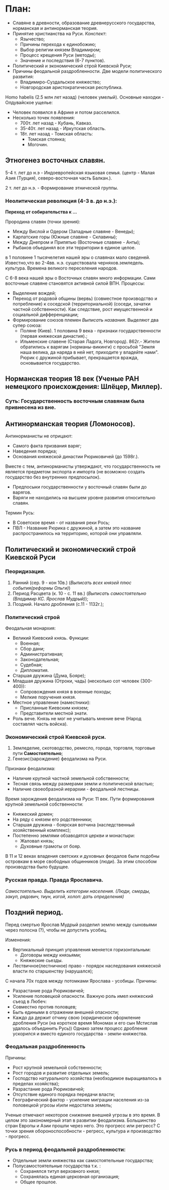 # План:
- Славяне в древности, образование древнерусского государства, норманская и антинорманская теория.
- Принятие христианства на Руси. *Конспект*:
    - Язычество;
    - Причины перехода к единобожию;
    - Выбор религии князем Владимиром;
    - Процесс крещения Руси (методы);
    - Значение и последствия (6-7 пунктов).
- Политический и экономический строй Киевской Руси;
- Причины феодальной раздробленности. Две модели политического развития:
    - Владимиро-Суздальское княжество;
    - Новгородская аристократическая республика.

Homo habelis (2.5 млн лет назад) (человек умелый). Основные находки - Олдувайское ущелье:
- Человек появился в Африке и потом расселился.
- Несколько точек появления:
    - 700т. лет назад - Кубань, Кавказ.
    - 35-40т. лет назад - Иркутская область.
    - 18т. лет назад - Томская область:
        - Томская стоянка;
        - Могочин.

## Этногенез восточных славян.
5-4 т. лет до н.э - Индоевропейская языковая семья. (центр - Малая Азия (Турция), северо-восточная часть Балкан.).

2 т. лет до н.э. - Формирование этнической группы.
### Неолитическая революция (4-3 в. до н.э.):
**Переход от собирательства к ...**

Прородина славян (точки зрения):
- Между Вислой и Одером (Западные славяне - Венеды);
- Карпатские горы (Южные славяне - Склавины);
- Между Днепром и Припятью (Восточные славяне - Анты);
- Рыбаков обьединял все эти территории в единое целое.

в 1 половине 1 тысячелетия нашей эры о славянах мало сведеней. Известно,что во 2-4вв. н.э. существовала черняхов.земледель. культура. Времена великого переселения народов.

С 6-8 века нашей эры о Восточных славян много информации. Сами восточные славяне становятся активной силой ВПН.
Процессы:
- Выделение вождей;
- Переход от родовой общины (вервь) (совместное производство и потребление) к соседской (территориальной) (соседи, зачатки частной собственности). Как следствие, рост имущественной и социальной дифференциации;
- Формирование союзов племен *Выписать названия*. Выделяют два супер союза:
    - Поляне (Киев). 1 половина 9 века - признаки государственности (первая княжеская династия).;
    - Ильменские славене (Старая Ладога, Новгород). 862г.- Жители обратились к варягам (норманы-викинги) с просьбой "Земля наша велика, да наряда в ней нет, приходите у владейте нами". Рюрик с дружиной прибывает, прекращается вражда, основывается государство.

## Норманская теория 18 век (Ученые РАН немецкого происхождения: Шлёцер, Миллер).
### **Суть: Государственность восточным славянам была привнесена из вне.**

## Антинорманская теория (Ломоносов).
Антинорманисты не отрицают: 
- Самого факта призвания варяг;
- Наведения порядка;
- Основания княжеской династии Рюриковичей (до 1598г.).

Вместе с тем, антинорманисты утверждают, что государственность не является предметом экспорта и импорта (не возможно создать государство без внутренних предпосылок).

- Предпосыки государственности у восточный славян были до варягов.
- Варяги не находились на высшем уровне развития относительно славян.

Термин Русь: 
- В Советское время - от названия реки Рось;
- ПВЛ - Название Рюрика с дружиной, а затем это название распространилось на территорию, которой они управляли.

## Политический и экономический строй Киевской Руси
### Пеоридизация.
1. Ранний (сер. 9 - кон 10в.) (*Выписать всех князей плюс события(реформы Ольги)*)
2. Период Расцвета (к. 10 - с. 11 вв.) (*Выписать самостоятельно (Владимир КС. Ярослав Мудрый)*);
3. Поздний. Начало дробления (с.11 - 1132г.);

### Политический строй
Феодальная монархия:
- Великий Киевский князь. Функции:
    - Военная;
    - Сбор дани;
    - Административная;
    - Законодательная;
    - Судебная;
    - Дипломатия.
- Старшая дружина (Дума, Бояре);
- Младшая дружина (Отроки, чадь) (несколько сот человек (300-400)):
    - Сопровождения князя в военные походы;
    - Мелкие поручения князя.
- Местное управление (наместники):
    - Присланные Киевским князем;
    - Представители местной знати.
- Роль вече. Князь не мог не учитывать мнение вече (Народ составлял часть войска).

### Экономический строй Киевской руси.
1. Земледелие, скотоводство, ремесло, города, торговля, торговые пути **Самостоятельно**;
2. Генезис(зарождение) феодализма на Руси.

Признаки феодализма:
- Наличие крупной частной земельной собственности;
- Тесная связь между размерами земли и политической властью;
- Наличие своеобразной иерархии - феодальной лестницы.

Время зарождения феодализма на Руси: 11 век.
Пути формирования крупной земельной собственности:
- Княжеский домен;
- На ряду с князем его родственники;
- Старшая дружина - боярская вотчина (наследственный хозяйственный комплекс);
- Постепенно землями обзаводятся церкви и монастыри:
    - Жаловал князь;
    - Духовные грамоты от бояр.

В 11 и 12 веках владения светских и духовных феодалов были подобны островкам в море свободных общинников (люди). За этим способом производства было будущее.

### Русская правда. Правда Ярославича.
*Самостоятельно. Выделить категории населения. (Люди, смерды, закуп, рядович, тиун, изгой, холоп: дать определения)*

## Поздний период.
Перед смертью Ярослав Мудрый разделил землю между сыновьями через полосна (?), чтобы не допустить усобиц.

Изменения:
- Вертикальный принцип управления меняется горизонтальным:
    - Договоры между князьями;
    - Княжеские сьезды.
- Лествичное(лестничное) право - порядок наследования княжеской власти по старшенству (нарушался);

С начала 70х годов между потомками Ярослава - усобицы.
Причины:
- Разрастание рода Рюриковичей;
- Усиление половецкой опасности.
Важную роль имел княжеский съезд в Любеч:
- Совместно против половцев;
- Быть едиными в отражении внешней опасности;
- Каждо да держит отчину свою (юридическое оформление дробления Руси (на короткое время Мономах и его сын Мстислав удалось объединить Русь))
Однако затем процесс дробления ускорился и вместо единого государства - земли-княжества.

### Феодальная раздробленность
Причины:
- Рост крупной земельной собственности;
- Рост городов и развитие отдельных земель;
- Господство натурального хозяйства (необходимое выращивалось в пределах хозяйства);
- Разрастание рода Рюриковичей;
- Отсутствие единого порядка передачи власти;
- Географический фактор - усиление миграции населения из-за половецкой угрозы и\или недостатка земель;

Ученые отмечают некоторое снижение внешней угрозы в это время.
В целом это закономерный этап в развитии феодализма. Большинство стран Европы и Азии прошли через него. Это прогресс или регресс? С точки зрения обороноспособности - регресс, культура и производство - прогресс.

### Русь в период феодальной раздробленности:
- Отдельные земли княжества как самостоятельные государства;
- Полусамостоятельные государства т.к. :
    - Сохранялся титул верховного князя;
    - Сохранялась единая церковная организация;
    - Общее прошлое.